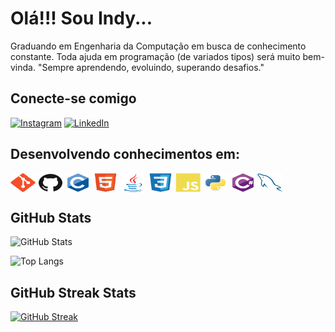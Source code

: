 # Olá!!! Sou Indy...
Graduando em Engenharia da Computação em busca de conhecimento constante.  Toda  ajuda em programação (de variados tipos) será muito bem-vinda.
"Sempre aprendendo, evoluindo, superando desafios."

## Conecte-se comigo
[![Instagram](https://img.shields.io/badge/Instagram-811?style=for-the-badge&logo=instagram)](https://www.instagram.com/sou_indy/?hl=en)
[![LinkedIn](https://img.shields.io/badge/LinkedIn-811?style=for-the-badge&logo=linkedin)](https://www.linkedin.com/in/indyanny-rodrigues-peixinho-b528401b7/)

## Desenvolvendo conhecimentos em:
<img align="center" alt="indyanny-Git" height="30" width="40" src="https://raw.githubusercontent.com/devicons/devicon/master/icons/git/git-original.svg"> <img align="center" alt="indyanny-Github" height="30" width="40" src="https://raw.githubusercontent.com/devicons/devicon/master/icons/github/github-original.svg">
<img align="center" alt="indyanny-C" height="30" width="40" src="https://raw.githubusercontent.com/devicons/devicon/master/icons/c/c-original.svg"> 
<img align="center" alt="indyanny-HTML" height="30" width="40" src="https://raw.githubusercontent.com/devicons/devicon/master/icons/html5/html5-original.svg">
<img align="center" alt="indyanny-Java" height="30" width="40" src="https://raw.githubusercontent.com/devicons/devicon/master/icons/java/java-original.svg">
<img align="center" alt="indyanny-CSS" height="30" width="40" src="https://raw.githubusercontent.com/devicons/devicon/master/icons/css3/css3-original.svg">
<img align="center" alt="indyanny-Js" height="30" width="40" src="https://raw.githubusercontent.com/devicons/devicon/master/icons/javascript/javascript-plain.svg"> 
<img align="center" alt="indyanny-Python" height="30" width="40" src="https://raw.githubusercontent.com/devicons/devicon/master/icons/python/python-original.svg">
<img align="center" alt="indyanny-Csharp" height="30" width="40" src="https://raw.githubusercontent.com/devicons/devicon/master/icons/csharp/csharp-original.svg">
<img align="center" alt="indyanny-MYSQL" height="30" width="40" src="https://raw.githubusercontent.com/devicons/devicon/master/icons/mysql/mysql-original.svg">

## GitHub Stats
![GitHub Stats](https://github-readme-stats.vercel.app/api?username=indyanny&theme=transparent&bg_color=811&border_color=811&show_icons=true&icon_color=E94D&title_color=FFF&text_color=FFF)

![Top Langs](https://github-readme-stats-git-masterrstaa-rickstaa.vercel.app/api/top-langs/?username=indyanny&bg_color=811&border_color=811&title_color=FFF&text_color=FFF)

## GitHub Streak Stats
[![GitHub Streak](https://streak-stats.demolab.com/?user=indyanny&theme=dark&background=811&border=811&dates=FFF)](https://git.io/streak-stats)


